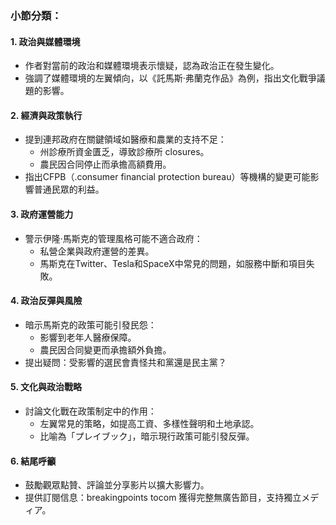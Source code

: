 ### 小節分類：

#### 1. **政治與媒體環境**
- 作者對當前的政治和媒體環境表示懷疑，認為政治正在發生變化。
- 強調了媒體環境的左翼傾向，以《託馬斯·弗蘭克作品》為例，指出文化戰爭議題的影響。

#### 2. **經濟與政策執行**
- 提到連邦政府在關鍵領域如醫療和農業的支持不足：
  - 州診療所資金匱乏，導致診療所 closures。
  - 農民因合同停止而承擔高額費用。
- 指出CFPB（.consumer financial protection bureau）等機構的變更可能影響普通民眾的利益。

#### 3. **政府運營能力**
- 警示伊隆·馬斯克的管理風格可能不適合政府：
  - 私營企業與政府運營的差異。
  - 馬斯克在Twitter、Tesla和SpaceX中常見的問題，如服務中斷和項目失敗。

#### 4. **政治反彈與風險**
- 暗示馬斯克的政策可能引發民怨：
  - 影響到老年人醫療保障。
  - 農民因合同變更而承擔額外負擔。
- 提出疑問：受影響的選民會責怪共和黨還是民主黨？

#### 5. **文化與政治戰略**
- 討論文化戰在政策制定中的作用：
  - 左翼常見的策略，如提高工資、多樣性聲明和土地承認。
  - 比喻為「プレイブック」，暗示現行政策可能引發反彈。

#### 6. **結尾呼籲**
- 鼓勵觀眾點贊、評論並分享影片以擴大影響力。
- 提供訂閱信息：breakingpoints tocom 獲得完整無廣告節目，支持獨立メディア。